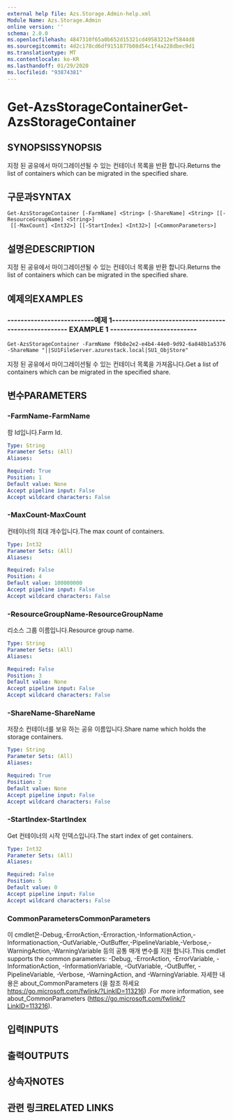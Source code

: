 ```yaml
---
external help file: Azs.Storage.Admin-help.xml
Module Name: Azs.Storage.Admin
online version: ''
schema: 2.0.0
ms.openlocfilehash: 4847310f65a0b652d15321cd49583212ef5844d8
ms.sourcegitcommit: 4d2c178cd6df9151877b08d54c1f4a228dbec9d1
ms.translationtype: MT
ms.contentlocale: ko-KR
ms.lasthandoff: 01/29/2020
ms.locfileid: "93874381"
---
```

# <span data-ttu-id="f7e7e-101">Get-AzsStorageContainer</span><span class="sxs-lookup"><span data-stu-id="f7e7e-101">Get-AzsStorageContainer</span></span>

## <span data-ttu-id="f7e7e-102">SYNOPSIS</span><span class="sxs-lookup"><span data-stu-id="f7e7e-102">SYNOPSIS</span></span>
<span data-ttu-id="f7e7e-103">지정 된 공유에서 마이그레이션될 수 있는 컨테이너 목록을 반환 합니다.</span><span class="sxs-lookup"><span data-stu-id="f7e7e-103">Returns the list of containers which can be migrated in the specified share.</span></span>

## <span data-ttu-id="f7e7e-104">구문과</span><span class="sxs-lookup"><span data-stu-id="f7e7e-104">SYNTAX</span></span>

```
Get-AzsStorageContainer [-FarmName] <String> [-ShareName] <String> [[-ResourceGroupName] <String>]
 [[-MaxCount] <Int32>] [[-StartIndex] <Int32>] [<CommonParameters>]
```

## <span data-ttu-id="f7e7e-105">설명은</span><span class="sxs-lookup"><span data-stu-id="f7e7e-105">DESCRIPTION</span></span>
<span data-ttu-id="f7e7e-106">지정 된 공유에서 마이그레이션될 수 있는 컨테이너 목록을 반환 합니다.</span><span class="sxs-lookup"><span data-stu-id="f7e7e-106">Returns the list of containers which can be migrated in the specified share.</span></span>

## <span data-ttu-id="f7e7e-107">예제의</span><span class="sxs-lookup"><span data-stu-id="f7e7e-107">EXAMPLES</span></span>

### <span data-ttu-id="f7e7e-108">--------------------------예제 1--------------------------</span><span class="sxs-lookup"><span data-stu-id="f7e7e-108">-------------------------- EXAMPLE 1 --------------------------</span></span>
```
Get-AzsStorageContainer -FarmName f9b8e2e2-e4b4-44e0-9d92-6a848b1a5376 -ShareName "||SU1FileServer.azurestack.local|SU1_ObjStore"
```

<span data-ttu-id="f7e7e-109">지정 된 공유에서 마이그레이션될 수 있는 컨테이너 목록을 가져옵니다.</span><span class="sxs-lookup"><span data-stu-id="f7e7e-109">Get a list of containers which can be migrated in the specified share.</span></span>

## <span data-ttu-id="f7e7e-110">변수</span><span class="sxs-lookup"><span data-stu-id="f7e7e-110">PARAMETERS</span></span>

### <span data-ttu-id="f7e7e-111">-FarmName</span><span class="sxs-lookup"><span data-stu-id="f7e7e-111">-FarmName</span></span>
<span data-ttu-id="f7e7e-112">팜 Id입니다.</span><span class="sxs-lookup"><span data-stu-id="f7e7e-112">Farm Id.</span></span>

```yaml
Type: String
Parameter Sets: (All)
Aliases: 

Required: True
Position: 1
Default value: None
Accept pipeline input: False
Accept wildcard characters: False
```

### <span data-ttu-id="f7e7e-113">-MaxCount</span><span class="sxs-lookup"><span data-stu-id="f7e7e-113">-MaxCount</span></span>
<span data-ttu-id="f7e7e-114">컨테이너의 최대 개수입니다.</span><span class="sxs-lookup"><span data-stu-id="f7e7e-114">The max count of containers.</span></span>

```yaml
Type: Int32
Parameter Sets: (All)
Aliases: 

Required: False
Position: 4
Default value: 100000000
Accept pipeline input: False
Accept wildcard characters: False
```

### <span data-ttu-id="f7e7e-115">-ResourceGroupName</span><span class="sxs-lookup"><span data-stu-id="f7e7e-115">-ResourceGroupName</span></span>
<span data-ttu-id="f7e7e-116">리소스 그룹 이름입니다.</span><span class="sxs-lookup"><span data-stu-id="f7e7e-116">Resource group name.</span></span>

```yaml
Type: String
Parameter Sets: (All)
Aliases: 

Required: False
Position: 3
Default value: None
Accept pipeline input: False
Accept wildcard characters: False
```

### <span data-ttu-id="f7e7e-117">-ShareName</span><span class="sxs-lookup"><span data-stu-id="f7e7e-117">-ShareName</span></span>
<span data-ttu-id="f7e7e-118">저장소 컨테이너를 보유 하는 공유 이름입니다.</span><span class="sxs-lookup"><span data-stu-id="f7e7e-118">Share name which holds the storage containers.</span></span>

```yaml
Type: String
Parameter Sets: (All)
Aliases: 

Required: True
Position: 2
Default value: None
Accept pipeline input: False
Accept wildcard characters: False
```

### <span data-ttu-id="f7e7e-119">-StartIndex</span><span class="sxs-lookup"><span data-stu-id="f7e7e-119">-StartIndex</span></span>
<span data-ttu-id="f7e7e-120">Get 컨테이너의 시작 인덱스입니다.</span><span class="sxs-lookup"><span data-stu-id="f7e7e-120">The start index of get containers.</span></span>

```yaml
Type: Int32
Parameter Sets: (All)
Aliases: 

Required: False
Position: 5
Default value: 0
Accept pipeline input: False
Accept wildcard characters: False
```

### <span data-ttu-id="f7e7e-121">CommonParameters</span><span class="sxs-lookup"><span data-stu-id="f7e7e-121">CommonParameters</span></span>
<span data-ttu-id="f7e7e-122">이 cmdlet은-Debug,-ErrorAction,-Erroraction,-InformationAction,-Informationaction,-OutVariable,-OutBuffer,-PipelineVariable,-Verbose,-WarningAction,-WarningVariable 등의 공통 매개 변수를 지원 합니다.</span><span class="sxs-lookup"><span data-stu-id="f7e7e-122">This cmdlet supports the common parameters: -Debug, -ErrorAction, -ErrorVariable, -InformationAction, -InformationVariable, -OutVariable, -OutBuffer, -PipelineVariable, -Verbose, -WarningAction, and -WarningVariable.</span></span> <span data-ttu-id="f7e7e-123">자세한 내용은 about_CommonParameters (을 참조 하세요 https://go.microsoft.com/fwlink/?LinkID=113216) .</span><span class="sxs-lookup"><span data-stu-id="f7e7e-123">For more information, see about_CommonParameters (https://go.microsoft.com/fwlink/?LinkID=113216).</span></span>

## <span data-ttu-id="f7e7e-124">입력</span><span class="sxs-lookup"><span data-stu-id="f7e7e-124">INPUTS</span></span>

## <span data-ttu-id="f7e7e-125">출력</span><span class="sxs-lookup"><span data-stu-id="f7e7e-125">OUTPUTS</span></span>

## <span data-ttu-id="f7e7e-126">상속자</span><span class="sxs-lookup"><span data-stu-id="f7e7e-126">NOTES</span></span>

## <span data-ttu-id="f7e7e-127">관련 링크</span><span class="sxs-lookup"><span data-stu-id="f7e7e-127">RELATED LINKS</span></span>

